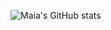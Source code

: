 ![Maia's GitHub stats](https://github-readme-stats.vercel.app/api?username=maia&show_icons=true&theme=radical)

